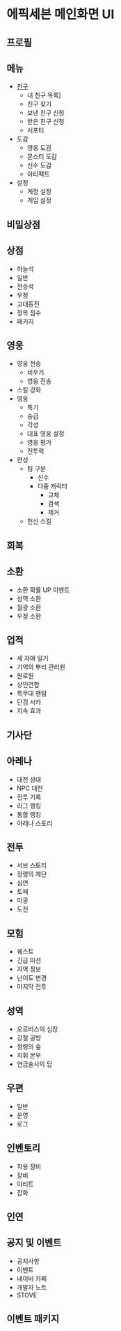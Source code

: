 # 에픽세븐 메인화면 UI
## **프로필**
## **메뉴**
  - [친구](https://namu.wiki/w/%EC%97%90%ED%94%BD%EC%84%B8%EB%B8%90/%EC%8B%9C%EC%8A%A4%ED%85%9C#s-4.1)
    * 내 친구 목록]
    * 친구 찾기
    * 보낸 친구 신청
    * 받은 친구 신청
    * 서포터
  - 도감
    * 영웅 도감
    * 몬스터 도감
    * 신수 도감
    * 아티팩트
  - 설정
    * 계정 설정
    * 게임 설정
## **비밀상점**
## **상점**
  - 하늘석
  - 일반
  - 전승석
  - 우정
  - 고대동전
  - 정복 점수
  - 패키지
## **영웅**
  - 영웅 전송
    * 비우기
    * 영웅 전송
  - 스킬 강화
  - 영웅
    * 특기
    * 승급
    * 각성
    * 대표 영웅 설정
    * 영웅 평가
    * 전투력
  - 편성
    * 팀 구분
      - 신수
      - 다중 캐릭터
        * 교체
        * 검색
        * 제거
    * 헌신 스킬
## **회복**
## **소환**
  - 소환 확률 UP 이벤트
  - 성역 소환
  - 월광 소환
  - 우정 소환
## **업적**
  - 세 자매 일기
  - 기억의 뿌리 관리원
  - 원로원
  - 상인연합
  - 특무대 팬텀
  - 단검 시카
  - 지속 효과
## **기사단**
## **아레나**
  - 대전 상대
  - NPC 대전
  - 전투 기록
  - 리그 랭킹
  - 통합 랭킹
  - 아레나 스토리
## **전투**
  - 서브 스토리
  - 정령의 제단
  - 심연
  - 토패
  - 미궁
  - 도전
## **모험**
  - 퀘스트
  - 긴급 미션
  - 지역 정보
  - 난이도 변경
  - 마지막 전투
## **성역**
  - 오르비스의 심장
  - 강철 공방
  - 정령의 숲
  - 지휘 본부
  - 연금술사의 탑
## **우편**
  - 일반
  - 운영
  - 로그
## **인벤토리**
  - 착용 장비
  - 장비
  - 아티트
  - 잡화
## **인연**
## 공지 및 이벤트
  - 공지사항
  - 이벤트
  - 네이버 카페
  - 개발자 노트
  - STOVE
## 이벤트 패키지
